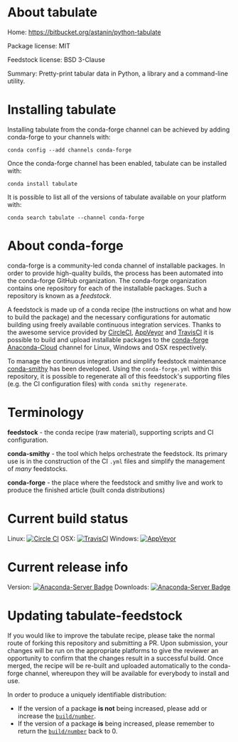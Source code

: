 About tabulate
==============

Home: https://bitbucket.org/astanin/python-tabulate

Package license: MIT

Feedstock license: BSD 3-Clause

Summary: Pretty-print tabular data in Python, a library and a command-line utility.



Installing tabulate
===================

Installing tabulate from the conda-forge channel can be achieved by adding conda-forge to your channels with:

```
conda config --add channels conda-forge
```

Once the conda-forge channel has been enabled, tabulate can be installed with:

```
conda install tabulate
```

It is possible to list all of the versions of tabulate available on your platform with:

```
conda search tabulate --channel conda-forge
```


About conda-forge
=================

conda-forge is a community-led conda channel of installable packages.
In order to provide high-quality builds, the process has been automated into the
conda-forge GitHub organization. The conda-forge organization contains one repository 
for each of the installable packages. Such a repository is known as a *feedstock*.

A feedstock is made up of a conda recipe (the instructions on what and how to build
the package) and the necessary configurations for automatic building using freely
available continuous integration services. Thanks to the awesome service provided by
[CircleCI](https://circleci.com/), [AppVeyor](http://www.appveyor.com/)
and [TravisCI](https://travis-ci.org/) it is possible to build and upload installable
packages to the [conda-forge](https://anaconda.org/conda-forge)
[Anaconda-Cloud](http://docs.anaconda.org/) channel for Linux, Windows and OSX respectively.

To manage the continuous integration and simplify feedstock maintenance
[conda-smithy](http://github.com/conda-forge/conda-smithy) has been developed.
Using the ``conda-forge.yml`` within this repository, it is possible to regenerate all of
this feedstock's supporting files (e.g. the CI configuration files) with ``conda smithy regenerate``.


Terminology
===========

**feedstock** - the conda recipe (raw material), supporting scripts and CI configuration.

**conda-smithy** - the tool which helps orchestrate the feedstock.
                   Its primary use is in the construction of the CI ``.yml`` files
                   and simplify the management of *many* feedstocks.

**conda-forge** - the place where the feedstock and smithy live and work to
                  produce the finished article (built conda distributions)

Current build status
====================
Linux: [![Circle CI](https://circleci.com/gh/conda-forge/tabulate-feedstock.svg?style=svg)](https://circleci.com/gh/conda-forge/tabulate-feedstock)
OSX: [![TravisCI](https://travis-ci.org/conda-forge/tabulate-feedstock.svg?branch=master)](https://travis-ci.org/conda-forge/tabulate-feedstock) 
Windows: [![AppVeyor](https://ci.appveyor.com/api/projects/status/github/conda-forge/tabulate-feedstock?svg=True)](https://ci.appveyor.com/project/conda-forge/tabulate-feedstock/branch/master)

Current release info
====================
Version: [![Anaconda-Server Badge](https://anaconda.org/conda-forge/tabulate/badges/version.svg)](https://anaconda.org/conda-forge/tabulate)
Downloads: [![Anaconda-Server Badge](https://anaconda.org/conda-forge/tabulate/badges/downloads.svg)](https://anaconda.org/conda-forge/tabulate)


Updating tabulate-feedstock
===========================

If you would like to improve the tabulate recipe, please take the normal
route of forking this repository and submitting a PR. Upon submission, your changes will
be run on the appropriate platforms to give the reviewer an opportunity to confirm that the
changes result in a successful build. Once merged, the recipe will be re-built and uploaded
automatically to the conda-forge channel, whereupon they will be available for everybody to
install and use.

In order to produce a uniquely identifiable distribution:
 * If the version of a package **is not** being increased, please add or increase
   the [``build/number``](http://conda.pydata.org/docs/building/meta-yaml.html#build-number-and-string). 
 * If the version of a package **is** being increased, please remember to return
   the [``build/number``](http://conda.pydata.org/docs/building/meta-yaml.html#build-number-and-string)
   back to 0.
